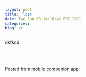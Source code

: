 ```yaml
---
layout: post
title: 'lost'
date: Tue Jun 08 14:10:42 EDT 2021
categories: 
blog: at
---
```

dkfkod<br><br><br><br><br><span class="text-sm">Posted from <a href="https://github.com/serviceberry3/ghub_pgs_blog_pusher" class="text-green-500">mobile companion app</a></span>